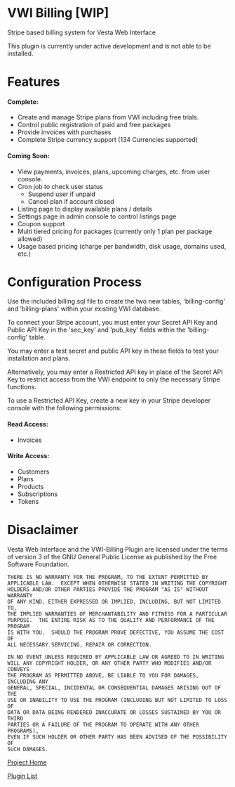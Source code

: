 # VWI Billing [WIP]
Stripe based billing system for Vesta Web Interface

This plugin is currently under active development and is not able to be installed.

# Features

#### Complete:
 - Create and manage Stripe plans from VWI including free trials.
 - Control public registration of paid and free packages
 - Provide invoices with purchases
 - Complete Stripe currency support (134 Currencies supported)
 
 #### Coming Soon:
 - View payments, invoices, plans, upcoming charges, etc. from user console.
 - Cron job to check user status
    - Suspend user if unpaid
    - Cancel plan if account closed
 - Listing page to display available plans / details
 - Settings page in admin console to control listings page
 - Coupon support
 - Multi tiered pricing for packages (currently only 1 plan per package allowed)
 - Usage based pricing (charge per bandwidth, disk usage, domains used, etc.)
 

# Configuration Process

Use the included billing.sql file to create the two new tables, 'billing-config' and 'billing-plans' within your existing VWI database.

To connect your Stripe account, you must enter your Secret API Key and Public API Key in the 'sec_key' and 'pub_key' fields within the 'billing-config' table.

You may enter a test secret and public API key in these fields to test your installation and plans.

Alternatively, you may enter a Restricted API key in place of the Secret API Key to restrict access from the VWI endpoint to only the necessary Stripe functions.

To use a Restricted API Key, create a new key in your Stripe developer console with the following permissions:

#### Read Access:
 - Invoices
    
#### Write Access:
 - Customers
 - Plans
 - Products
 - Subscriptions
 - Tokens
    

# Disaclaimer

Vesta Web Interface and the VWI-Billing Plugin are licensed under the terms of version 3 of the GNU General Public License as published by the Free Software Foundation.

```
THERE IS NO WARRANTY FOR THE PROGRAM, TO THE EXTENT PERMITTED BY
APPLICABLE LAW.  EXCEPT WHEN OTHERWISE STATED IN WRITING THE COPYRIGHT
HOLDERS AND/OR OTHER PARTIES PROVIDE THE PROGRAM "AS IS" WITHOUT WARRANTY
OF ANY KIND, EITHER EXPRESSED OR IMPLIED, INCLUDING, BUT NOT LIMITED TO,
THE IMPLIED WARRANTIES OF MERCHANTABILITY AND FITNESS FOR A PARTICULAR
PURPOSE.  THE ENTIRE RISK AS TO THE QUALITY AND PERFORMANCE OF THE PROGRAM
IS WITH YOU.  SHOULD THE PROGRAM PROVE DEFECTIVE, YOU ASSUME THE COST OF
ALL NECESSARY SERVICING, REPAIR OR CORRECTION.

IN NO EVENT UNLESS REQUIRED BY APPLICABLE LAW OR AGREED TO IN WRITING
WILL ANY COPYRIGHT HOLDER, OR ANY OTHER PARTY WHO MODIFIES AND/OR CONVEYS
THE PROGRAM AS PERMITTED ABOVE, BE LIABLE TO YOU FOR DAMAGES, INCLUDING ANY
GENERAL, SPECIAL, INCIDENTAL OR CONSEQUENTIAL DAMAGES ARISING OUT OF THE
USE OR INABILITY TO USE THE PROGRAM (INCLUDING BUT NOT LIMITED TO LOSS OF
DATA OR DATA BEING RENDERED INACCURATE OR LOSSES SUSTAINED BY YOU OR THIRD
PARTIES OR A FAILURE OF THE PROGRAM TO OPERATE WITH ANY OTHER PROGRAMS),
EVEN IF SUCH HOLDER OR OTHER PARTY HAS BEEN ADVISED OF THE POSSIBILITY OF
SUCH DAMAGES.
```


[Project Home](https://github.com/cdgco/vestawebinterface)

[Plugin List](https://github.com/cdgco/VestaWebInterface/tree/master/plugins)
